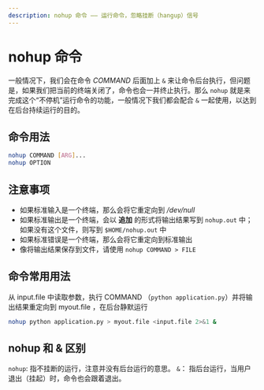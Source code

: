 ```yaml
---
description: nohup 命令 —— 运行命令，忽略挂断（hangup）信号
---
```


# nohup 命令

一般情况下，我们会在命令 *COMMAND* 后面加上 `&` 来让命令后台执行，但问题是，如果我们把当前的终端关闭了，命令也会一并终止执行。那么 `nohup` 就是来完成这个“不停机”运行命令的功能，一般情况下我们都会配合 `&` 一起使用，以达到在后台持续运行的目的。

## 命令用法

``` bash
nohup COMMAND [ARG]...
nohup OPTION
```

## 注意事项

+ 如果标准输入是一个终端，那么会将它重定向到 */dev/null*
+ 如果标准输出是一个终端，会以 **追加** 的形式将输出结果写到 `nohup.out` 中；如果没有这个文件，则写到 `$HOME/nohup.out` 中
+ 如果标准错误是一个终端，那么会将它重定向到标准输出
+ 像将输出结果保存到文件，请使用 `nohup COMMAND > FILE`

## 命令常用用法

从 input.file 中读取参数，执行 COMMAND （`python application.py`）并将输出结果重定向到 myout.file ，在后台静默运行

``` bash
nohup python application.py > myout.file <input.file 2>&1 &
```

## nohup 和 & 区别

`nohup`: 指不挂断的运行，注意并没有后台运行的意思。
`&`： 指后台运行，当用户退出（挂起）时，命令也会跟着退出。
